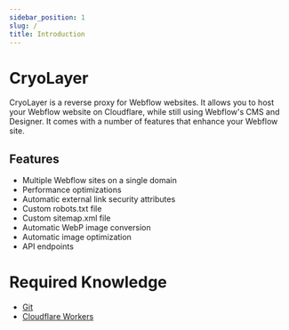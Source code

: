 ```yaml
---
sidebar_position: 1
slug: /
title: Introduction
---
```


# CryoLayer

CryoLayer is a reverse proxy for Webflow websites. It allows you to host your Webflow website on Cloudflare, while still using Webflow's CMS and Designer. It comes with a number of features that enhance your Webflow site.

## Features

- Multiple Webflow sites on a single domain
- Performance optimizations
- Automatic external link security attributes
- Custom robots.txt file
- Custom sitemap.xml file
- Automatic WebP image conversion
- Automatic image optimization
- API endpoints

# Required Knowledge
- [Git](https://git-scm.com/)
- [Cloudflare Workers](https://workers.cloudflare.com/)